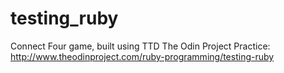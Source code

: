 # testing_ruby
Connect Four game, built using TTD
The Odin Project Practice: http://www.theodinproject.com/ruby-programming/testing-ruby
